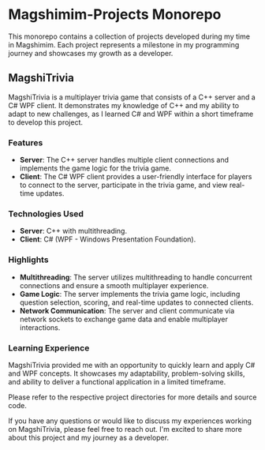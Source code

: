 # Magshimim-Projects Monorepo

This monorepo contains a collection of projects developed during my time in Magshimim. Each project represents a milestone in my programming journey and showcases my growth as a developer.

## MagshiTrivia

MagshiTrivia is a multiplayer trivia game that consists of a C++ server and a C# WPF client. It demonstrates my knowledge of C++ and my ability to adapt to new challenges, as I learned C# and WPF within a short timeframe to develop this project.

### Features

- **Server**: The C++ server handles multiple client connections and implements the game logic for the trivia game.
- **Client**: The C# WPF client provides a user-friendly interface for players to connect to the server, participate in the trivia game, and view real-time updates.

### Technologies Used

- **Server**: C++ with multithreading.
- **Client**: C# (WPF - Windows Presentation Foundation).

### Highlights

- **Multithreading**: The server utilizes multithreading to handle concurrent connections and ensure a smooth multiplayer experience.
- **Game Logic**: The server implements the trivia game logic, including question selection, scoring, and real-time updates to connected clients.
- **Network Communication**: The server and client communicate via network sockets to exchange game data and enable multiplayer interactions.

### Learning Experience

MagshiTrivia provided me with an opportunity to quickly learn and apply C# and WPF concepts. It showcases my adaptability, problem-solving skills, and ability to deliver a functional application in a limited timeframe.

Please refer to the respective project directories for more details and source code.

If you have any questions or would like to discuss my experiences working on MagshiTrivia, please feel free to reach out. I'm excited to share more about this project and my journey as a developer.
